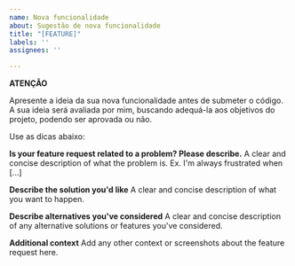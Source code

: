 ```yaml
---
name: Nova funcionalidade
about: Sugestão de nova funcionalidade
title: "[FEATURE]"
labels: ''
assignees: ''

---
```


**ATENÇÃO**

Apresente a ideia da sua nova funcionalidade antes de submeter o código.
A sua ideia será avaliada por mim, buscando adequá-la aos objetivos do projeto, podendo ser aprovada ou não.

Use as dicas abaixo:

**Is your feature request related to a problem? Please describe.**
A clear and concise description of what the problem is. Ex. I'm always frustrated when [...]

**Describe the solution you'd like**
A clear and concise description of what you want to happen.

**Describe alternatives you've considered**
A clear and concise description of any alternative solutions or features you've considered.

**Additional context**
Add any other context or screenshots about the feature request here.
